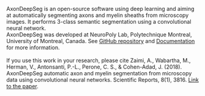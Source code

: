 AxonDeepSeg is an open-source software using deep learning and aiming at automatically 
segmenting axons and myelin sheaths from microscopy images. 
It performs 3-class semantic segmentation using a convolutional neural network. <br>
AxonDeepSeg was developed at NeuroPoly Lab, Polytechnique Montreal, University of Montreal, Canada. 
See [GitHub repository](https://github.com/axondeepseg/axondeepseg/) and [Documentation](https://axondeepseg.readthedocs.io/en/latest/index.html) for more information.
<br><br> 
If you use this work in your research, please cite Zaimi, A., Wabartha, M., Herman, V., Antonsanti, P.-L., Perone, C. S., & Cohen-Adad, J. (2018). 
AxonDeepSeg automatic axon and myelin segmentation from microscopy data using convolutional neural networks. Scientific Reports, 8(1), 3816. [Link to the paper](https://doi.org/10.1038/s41598-018-22181-4).